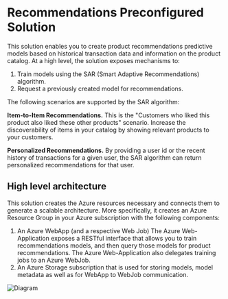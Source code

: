 # Recommendations Preconfigured Solution

This solution enables you to create product recommendations predictive models based on historical transaction data and information on the product catalog.
At a high level, the solution exposes mechanisms to:
1. Train models using the SAR (Smart Adaptive Recommendations) algorithm.
2. Request a previously created model for recommendations.

The following scenarios are supported by the SAR algorithm:

**Item-to-Item Recommendations.** This is the "Customers who liked this product also liked these other products" scenario. Increase the discoverability of items in your catalog by showing relevant products to your customers.

**Personalized Recommendations.** By providing a user id or the recent history of transactions for a given user, the SAR algorithm can return personalized recommendations for that user.

## High level architecture

This solution creates the Azure resources necessary and connects them to generate a scalable architecture.  More specifically, it creates an Azure Resource Group in your Azure subscription with the following components:

1. An Azure WebApp (and a respective Web Job) The Azure Web-Application exposes a RESTful interface that allows you to train recommendations models, and then query those models for product recommendations. The Azure Web-Application also delegates training jobs to an Azure WebJob.
2. An Azure Storage subscription that is used for storing models, model metadata as well as for WebApp to WebJob communication.


![Diagram]({PatternAssetBaseUrl}/highlevelarch.png)